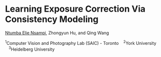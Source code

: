 # Learning Exposure Correction Via Consistency Modeling

[Ntumba Elie Nsampi](https://elientumba2019.github.io/), 
Zhongyun Hu, 
and Qing Wang

<sup>1</sup>Computer Vision and Photography Lab (SAIC) - Toronto &nbsp;&nbsp;  <sup>2</sup>York University  &nbsp;&nbsp;  <sup>3</sup>Heidelberg University
